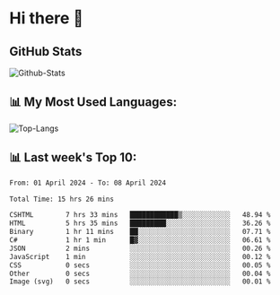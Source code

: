 # Hi there 👋

## GitHub Stats
![Github-Stats](https://github-readme-stats-sigma-five.vercel.app/api?username=ltorson&show_icons=true&theme=radical&count_private=true)

## 📊 My Most Used Languages:
![Top-Langs](https://github-readme-stats-sigma-five.vercel.app/api/top-langs/?username=LTorson&layout=compact&langs_count=10)

## 📊 Last week's Top 10:
<!--START_SECTION:waka-->

```txt
From: 01 April 2024 - To: 08 April 2024

Total Time: 15 hrs 26 mins

CSHTML        7 hrs 33 mins   ████████████▒░░░░░░░░░░░░   48.94 %
HTML          5 hrs 35 mins   █████████░░░░░░░░░░░░░░░░   36.26 %
Binary        1 hr 11 mins    ██░░░░░░░░░░░░░░░░░░░░░░░   07.71 %
C#            1 hr 1 min      █▓░░░░░░░░░░░░░░░░░░░░░░░   06.61 %
JSON          2 mins          ░░░░░░░░░░░░░░░░░░░░░░░░░   00.26 %
JavaScript    1 min           ░░░░░░░░░░░░░░░░░░░░░░░░░   00.12 %
CSS           0 secs          ░░░░░░░░░░░░░░░░░░░░░░░░░   00.05 %
Other         0 secs          ░░░░░░░░░░░░░░░░░░░░░░░░░   00.04 %
Image (svg)   0 secs          ░░░░░░░░░░░░░░░░░░░░░░░░░   00.01 %
```

<!--END_SECTION:waka-->
